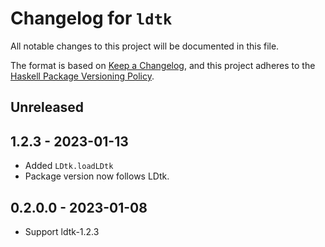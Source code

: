 # Changelog for `ldtk`

All notable changes to this project will be documented in this file.

The format is based on [Keep a Changelog](https://keepachangelog.com/en/1.0.0/),
and this project adheres to the
[Haskell Package Versioning Policy](https://pvp.haskell.org/).

## Unreleased

## 1.2.3 - 2023-01-13

- Added `LDtk.loadLDtk`
- Package version now follows LDtk.

## 0.2.0.0 - 2023-01-08

- Support ldtk-1.2.3
